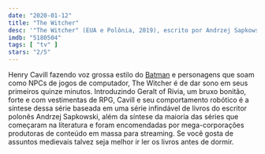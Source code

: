```yaml
---
date: "2020-01-12"
title: "The Witcher"
desc: '"The Witcher" (EUA e Polônia, 2019), escrito por Andrzej Sapkowski, Lauren Schmidt e Haily Hall, com Henry Cavill, Freya Allan e Anya Chalotra.'
imdb: "5180504"
tags: [ "tv" ]
stars: "2/5"
---
```

Henry Cavill fazendo voz grossa estilo do [Batman](/batman-begins) e personagens que soam como NPCs de jogos de computador, The Witcher é de dar sono em seus primeiros quinze minutos. Introduzindo Geralt of Rivia, um bruxo bonitão, forte e com vestimentas de RPG, Cavill e seu comportamento robótico é a síntese dessa série baseada em uma série infindável de livros do escritor polonês Andrzej Sapkowski, além da síntese da maioria das séries que começaram na literatura e foram encomendadas por mega-corporações produtoras de conteúdo em massa para streaming. Se você gosta de assuntos medievais talvez seja melhor ir ler os livros antes de dormir.
